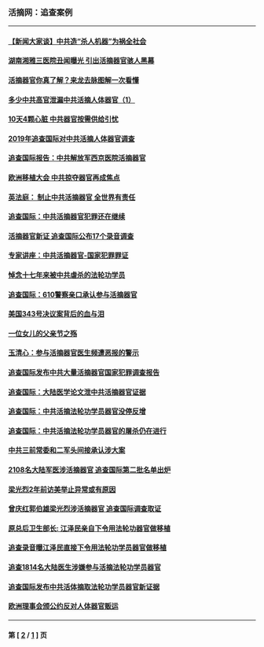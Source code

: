 ### 活摘网：追查案例
---
#### [【新闻大家谈】中共造“杀人机器”为祸全社会](../../pages/nf5880/n14056645.md?10130430) 
#### [湖南湘雅三医院丑闻曝光 引出活摘器官骇人黑幕](../../pages/nf5880/n14051847.md?10130430) 
#### [活摘器官你真了解？来龙去脉图解一次看懂](../../pages/nf5880/n13013820.md?10130430) 
#### [多少中共高官泄漏中共活摘人体器官（1）](../../pages/nf5880/n12671234.md?10130430) 
#### [10天4颗心脏 中共器官按需供给引忧](../../pages/nf5880/n12326366.md?10130430) 
#### [2019年追查国际对中共活摘人体器官调查](../../pages/nf5880/n11917733.md?10130430) 
#### [追查国际报告：中共解放军西京医院活摘器官](../../pages/nf5880/n11838359.md?10130430) 
#### [欧洲移植大会 中共掠夺器官再成焦点](../../pages/nf5880/n11538883.md?10130430) 
#### [英法庭： 制止中共活摘器官 全世界有责任](../../pages/nf5880/n11330691.md?10130430) 
#### [追查国际：中共活摘器官犯罪还在继续](../../pages/nf5880/n11218301.md?10130430) 
#### [活摘器官新证 追查国际公布17个录音调查](../../pages/nf5880/n10897744.md?10130430) 
#### [专家讲座：中共活摘器官-国家犯罪罪证](../../pages/nf5880/n8828153.md?10130430) 
#### [悼念十七年来被中共虐杀的法轮功学员](../../pages/nf5880/n8124823.md?10130430) 
#### [追查国际：610警察亲口承认参与活摘器官](../../pages/nf5880/n8109067.md?10130430) 
#### [美国343号决议案背后的血与泪](../../pages/nf5880/n8020684.md?10130430) 
#### [一位女儿的父亲节之殇](../../pages/nf5880/n8014122.md?10130430) 
#### [玉清心：参与活摘器官医生频遭恶报的警示](../../pages/nf5880/n4637546.md?10130430) 
#### [追查国际发布中共大量活摘器官国家犯罪调查报告](../../pages/nf5880/n4613428.md?10130430) 
#### [追查国际：大陆医学论文泄中共活摘器官证据](../../pages/nf5880/n4608794.md?10130430) 
#### [追查国际：中共活摘法轮功学员器官没停反增](../../pages/nf5880/n4584075.md?10130430) 
#### [追查国际：中共活摘法轮功学员器官的屠杀仍在进行](../../pages/nf5880/n4299154.md?10130430) 
#### [中共三前常委和二军头间接承认涉大案](../../pages/nf5880/n4286244.md?10130430) 
#### [2108名大陆军医涉活摘器官 追查国际第二批名单出炉](../../pages/nf5880/n4284769.md?10130430) 
#### [梁光烈2年前访美举止异常或有原因](../../pages/nf5880/n4279686.md?10130430) 
#### [曾庆红郭伯雄梁光烈涉活摘器官 追查国际调查取证](../../pages/nf5880/n4278462.md?10130430) 
#### [原总后卫生部长: 江泽民亲自下令用法轮功器官做移植](../../pages/nf5880/n4263864.md?10130430) 
#### [追查录音曝江泽民直接下令用法轮功学员器官做移植](../../pages/nf5880/n4261268.md?10130430) 
#### [追查1814名大陆医生涉嫌参与活摘法轮功学员器官](../../pages/nf5880/n4259055.md?10130430) 
#### [追查国际发布中共活体摘取法轮功学员器官新证据](../../pages/nf5880/n4258255.md?10130430) 
#### [欧洲理事会颁公约反对人体器官贩运](../../pages/nf5880/n4206955.md?10130430) 

---
#### 第 [ [2](./2.md?10130430) / [1](./1.md?10130430) ] 页
